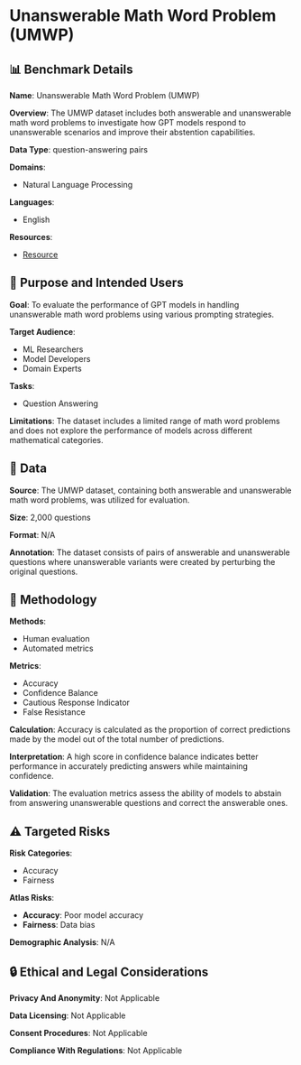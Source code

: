 # Unanswerable Math Word Problem (UMWP)

## 📊 Benchmark Details

**Name**: Unanswerable Math Word Problem (UMWP)

**Overview**: The UMWP dataset includes both answerable and unanswerable math word problems to investigate how GPT models respond to unanswerable scenarios and improve their abstention capabilities.

**Data Type**: question-answering pairs

**Domains**:
- Natural Language Processing

**Languages**:
- English

**Resources**:
- [Resource](https://arxiv.org/abs/2410.13029)

## 🎯 Purpose and Intended Users

**Goal**: To evaluate the performance of GPT models in handling unanswerable math word problems using various prompting strategies.

**Target Audience**:
- ML Researchers
- Model Developers
- Domain Experts

**Tasks**:
- Question Answering

**Limitations**: The dataset includes a limited range of math word problems and does not explore the performance of models across different mathematical categories.

## 💾 Data

**Source**: The UMWP dataset, containing both answerable and unanswerable math word problems, was utilized for evaluation.

**Size**: 2,000 questions

**Format**: N/A

**Annotation**: The dataset consists of pairs of answerable and unanswerable questions where unanswerable variants were created by perturbing the original questions.

## 🔬 Methodology

**Methods**:
- Human evaluation
- Automated metrics

**Metrics**:
- Accuracy
- Confidence Balance
- Cautious Response Indicator
- False Resistance

**Calculation**: Accuracy is calculated as the proportion of correct predictions made by the model out of the total number of predictions.

**Interpretation**: A high score in confidence balance indicates better performance in accurately predicting answers while maintaining confidence.

**Validation**: The evaluation metrics assess the ability of models to abstain from answering unanswerable questions and correct the answerable ones.

## ⚠️ Targeted Risks

**Risk Categories**:
- Accuracy
- Fairness

**Atlas Risks**:
- **Accuracy**: Poor model accuracy
- **Fairness**: Data bias

**Demographic Analysis**: N/A

## 🔒 Ethical and Legal Considerations

**Privacy And Anonymity**: Not Applicable

**Data Licensing**: Not Applicable

**Consent Procedures**: Not Applicable

**Compliance With Regulations**: Not Applicable
